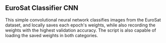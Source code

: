 ## EuroSat Classifier CNN
This simple convolutional neural network classifies images from the EuroSat dataset, and locally saves each epoch's weights, while also recording the weights with the highest validation accuracy. The script is also capable of loading the saved weights in both categories.

